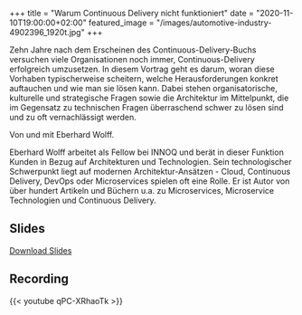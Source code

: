 +++
title = "Warum Continuous Delivery nicht funktioniert"
date = "2020-11-10T19:00:00+02:00"
featured_image = "/images/automotive-industry-4902396_1920t.jpg"
+++

Zehn Jahre nach dem Erscheinen des Continuous-Delivery-Buchs versuchen viele Organisationen noch immer, Continuous-Delivery erfolgreich umzusetzen. In diesem Vortrag geht es darum,
woran diese Vorhaben typischerweise scheitern, welche Herausforderungen konkret auftauchen und wie man sie lösen kann. Dabei stehen organisatorische, kulturelle und strategische 
Fragen sowie die Architektur im Mittelpunkt, die im Gegensatz zu technischen Fragen überraschend schwer zu lösen sind und zu oft vernachlässigt werden.

Von und mit Eberhard Wolff.

Eberhard Wolff arbeitet als Fellow bei INNOQ und berät in dieser Funktion Kunden in Bezug auf Architekturen und Technologien. Sein technologischer Schwerpunkt liegt auf modernen 
Architektur-Ansätzen - Cloud, Continuous Delivery, DevOps oder Microservices spielen oft eine Rolle. Er ist Autor von über hundert Artikeln und Büchern u.a. zu Microservices, 
Microservice Technologien und Continuous Delivery.

## Slides

[Download Slides](/slides/Wolff_WhyContinuousDeliveryDoesntWork.pdf)

## Recording

{{< youtube qPC-XRhaoTk >}}

